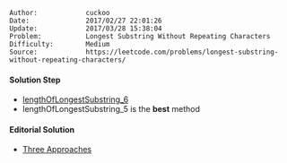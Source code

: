 
    Author:            cuckoo
    Date:              2017/02/27 22:01:26
    Update:            2017/03/28 15:38:04
    Problem:           Longest Substring Without Repeating Characters
    Difficulty:        Medium
    Source:            https://leetcode.com/problems/longest-substring-without-repeating-characters/

#### Solution Step
 - [lengthOfLongestSubstring_6](https://discuss.leetcode.com/topic/30941/here-is-a-10-line-template-that-can-solve-most-substring-problems)
 - lengthOfLongestSubstring_5 is the **best** method

#### Editorial Solution
 - [Three Approaches](https://leetcode.com/problems/longest-substring-without-repeating-characters/#/solution)
